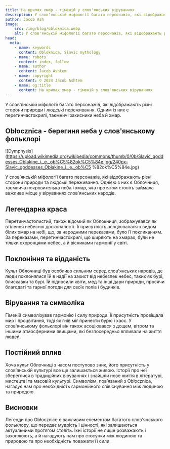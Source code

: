 ```yaml
---
title: На крилах хмар - гіменій у слов'янських віруваннях
description: У слов'янській міфології багато персонажів, які відображають різні сторони природи і людські переживання. Одним із них є перетинчастокрилі, таємничі захисники неба й хмар.
author: Jacob Ash
image:
    src: /img/blog/obloknica.webp
    alt: У слов'янській міфології багато персонажів, які відображають різні сторони природи і людські переживання. Одним із них є перетинчастокрилі, таємничі захисники неба й хмар.
head:
  meta:
    - name: keywords
      content: Obloknica, Slavic mythology
    - name: robots
      content: index, follow
    - name: author
      content: Jacob Ashtem
    - name: copyright
      content: © 2024 Jacob Ashtem
    - name: og:title
      content: На крилах хмар - гіменій у слов'янських віруваннях
---
```

У слов'янській міфології багато персонажів, які відображають різні сторони природи і людські переживання. Одним із них є перетинчастокрилі, таємничі захисники неба й хмар.
<!--more-->
## Obłocznica - берегиня неба у слов'янському фольклорі

![Dymphysis](https://upload.wikimedia.org/wikipedia/commons/thumb/0/0b/Slavic_goddesses_Oblakine_i._e._ob%C5%82ok%C5%84e.jpg/240px-Slavic_goddesses_Oblakine_i._e._ob%C5 %82ok%C5%84e.jpg)

У слов’янській міфології багато персонажів, які відображають різні сторони природи та людські переживання. Однією з них є Облочниця, таємнича покровителька неба і хмар, яка протягом століть займала важливе місце у віруваннях слов'янських народів.

## Легендарна краса

Перетинчастолистий, також відомий як Облокниця, зображувався як втілення небесної досконалості. Її присутність асоціювалася з видом білих хмар на небі, що, за народними переказами, було її покликанням. За переказами, перетинчастокрилі, що ширяють на хмарах, були не тільки охоронцями небес, а й вісниками гармонії у світі.

## Поклоніння та відданість

Культ Облочниці був особливо сильним серед слов'янських народів, де люди поклонялися їй в надії на захист від небезпек небес, таких як бурі, блискавки та бурі. Їй підносили квіти, мед та інші дари природи, просячи благодаті та гарної погоди для своїх полів і будинків.

## Вірування та символіка

Гіменій символізував гармонію і силу природи. Її присутність провіщала мир і процвітання, тоді як гнів міг принести бурю і хаос. У слов'янському фольклорі він також асоціювався з дощем, вітром та іншими атмосферними явищами, які безпосередньо впливали на життя людей.

## Постійний вплив

Хоча культ Облочниці з часом поступово зник, його присутність у слов’янській культурі все ще залишається живою. Історії про неї збереглися в традиційних віруваннях і знайшли нове життя в літературі, мистецтві та масовій культурі. Символізм, пов’язаний з Obłocznica, нагадує нам про необхідність гармонійного співіснування між людиною та природою.

## Висновки

Легенди про Obłocznice є важливим елементом багатого слов'янського фольклору, що передає мудрість і цінності, які залишаються актуальними протягом століть. Їхні історії не лише розважають і захоплюють, а й нагадують нам про стосунки між людиною та природою та про необхідність поважати її сили.